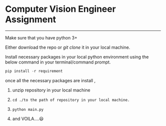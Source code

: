 # Computer Vision Engineer Assignment

------

Make sure that you have python 3+

Either download the repo or *git clone* it in your local machine.

Install necessary packages in your local python environment using the below command in your terminal/command prompt.

```python
pip install -r requirement
```

once all the necessary packages are install ,

1) unzip repository in your local machine

2) `cd ./to the path of repository in your local machine.`

3) `python main.py`

4) and VOILA....😃

   ## 

   
